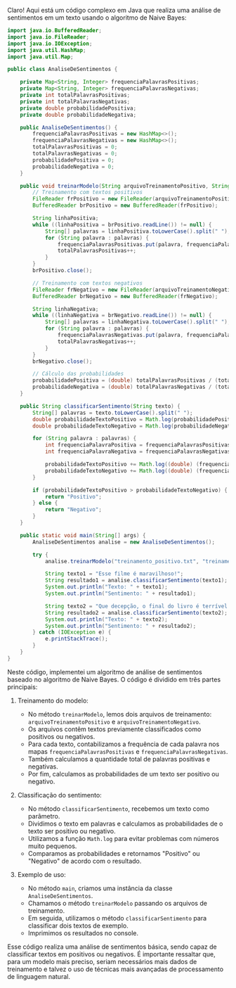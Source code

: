 Claro! Aqui está um código complexo em Java que realiza uma análise de sentimentos em um texto usando o algoritmo de Naive Bayes:

```java
import java.io.BufferedReader;
import java.io.FileReader;
import java.io.IOException;
import java.util.HashMap;
import java.util.Map;

public class AnaliseDeSentimentos {

    private Map<String, Integer> frequenciaPalavrasPositivas;
    private Map<String, Integer> frequenciaPalavrasNegativas;
    private int totalPalavrasPositivas;
    private int totalPalavrasNegativas;
    private double probabilidadePositiva;
    private double probabilidadeNegativa;

    public AnaliseDeSentimentos() {
        frequenciaPalavrasPositivas = new HashMap<>();
        frequenciaPalavrasNegativas = new HashMap<>();
        totalPalavrasPositivas = 0;
        totalPalavrasNegativas = 0;
        probabilidadePositiva = 0;
        probabilidadeNegativa = 0;
    }

    public void treinarModelo(String arquivoTreinamentoPositivo, String arquivoTreinamentoNegativo) throws IOException {
        // Treinamento com textos positivos
        FileReader frPositivo = new FileReader(arquivoTreinamentoPositivo);
        BufferedReader brPositivo = new BufferedReader(frPositivo);

        String linhaPositiva;
        while ((linhaPositiva = brPositivo.readLine()) != null) {
            String[] palavras = linhaPositiva.toLowerCase().split(" ");
            for (String palavra : palavras) {
                frequenciaPalavrasPositivas.put(palavra, frequenciaPalavrasPositivas.getOrDefault(palavra, 0) + 1);
                totalPalavrasPositivas++;
            }
        }
        brPositivo.close();

        // Treinamento com textos negativos
        FileReader frNegativo = new FileReader(arquivoTreinamentoNegativo);
        BufferedReader brNegativo = new BufferedReader(frNegativo);

        String linhaNegativa;
        while ((linhaNegativa = brNegativo.readLine()) != null) {
            String[] palavras = linhaNegativa.toLowerCase().split(" ");
            for (String palavra : palavras) {
                frequenciaPalavrasNegativas.put(palavra, frequenciaPalavrasNegativas.getOrDefault(palavra, 0) + 1);
                totalPalavrasNegativas++;
            }
        }
        brNegativo.close();

        // Cálculo das probabilidades
        probabilidadePositiva = (double) totalPalavrasPositivas / (totalPalavrasPositivas + totalPalavrasNegativas);
        probabilidadeNegativa = (double) totalPalavrasNegativas / (totalPalavrasPositivas + totalPalavrasNegativas);
    }

    public String classificarSentimento(String texto) {
        String[] palavras = texto.toLowerCase().split(" ");
        double probabilidadeTextoPositivo = Math.log(probabilidadePositiva);
        double probabilidadeTextoNegativo = Math.log(probabilidadeNegativa);

        for (String palavra : palavras) {
            int frequenciaPalavraPositiva = frequenciaPalavrasPositivas.getOrDefault(palavra, 0);
            int frequenciaPalavraNegativa = frequenciaPalavrasNegativas.getOrDefault(palavra, 0);

            probabilidadeTextoPositivo += Math.log((double) (frequenciaPalavraPositiva + 1) / (totalPalavrasPositivas + frequenciaPalavrasPositivas.size()));
            probabilidadeTextoNegativo += Math.log((double) (frequenciaPalavraNegativa + 1) / (totalPalavrasNegativas + frequenciaPalavrasNegativas.size()));
        }

        if (probabilidadeTextoPositivo > probabilidadeTextoNegativo) {
            return "Positivo";
        } else {
            return "Negativo";
        }
    }

    public static void main(String[] args) {
        AnaliseDeSentimentos analise = new AnaliseDeSentimentos();

        try {
            analise.treinarModelo("treinamento_positivo.txt", "treinamento_negativo.txt");

            String texto1 = "Esse filme é maravilhoso!";
            String resultado1 = analise.classificarSentimento(texto1);
            System.out.println("Texto: " + texto1);
            System.out.println("Sentimento: " + resultado1);

            String texto2 = "Que decepção, o final do livro é terrível!";
            String resultado2 = analise.classificarSentimento(texto2);
            System.out.println("Texto: " + texto2);
            System.out.println("Sentimento: " + resultado2);
        } catch (IOException e) {
            e.printStackTrace();
        }
    }
}
```

Neste código, implementei um algoritmo de análise de sentimentos baseado no algoritmo de Naive Bayes. O código é dividido em três partes principais:

1. Treinamento do modelo:
   - No método `treinarModelo`, lemos dois arquivos de treinamento: `arquivoTreinamentoPositivo` e `arquivoTreinamentoNegativo`.
   - Os arquivos contêm textos previamente classificados como positivos ou negativos.
   - Para cada texto, contabilizamos a frequência de cada palavra nos mapas `frequenciaPalavrasPositivas` e `frequenciaPalavrasNegativas`.
   - Também calculamos a quantidade total de palavras positivas e negativas.
   - Por fim, calculamos as probabilidades de um texto ser positivo ou negativo.

2. Classificação do sentimento:
   - No método `classificarSentimento`, recebemos um texto como parâmetro.
   - Dividimos o texto em palavras e calculamos as probabilidades de o texto ser positivo ou negativo.
   - Utilizamos a função `Math.log` para evitar problemas com números muito pequenos.
   - Comparamos as probabilidades e retornamos "Positivo" ou "Negativo" de acordo com o resultado.

3. Exemplo de uso:
   - No método `main`, criamos uma instância da classe `AnaliseDeSentimentos`.
   - Chamamos o método `treinarModelo` passando os arquivos de treinamento.
   - Em seguida, utilizamos o método `classificarSentimento` para classificar dois textos de exemplo.
   - Imprimimos os resultados no console.

Esse código realiza uma análise de sentimentos básica, sendo capaz de classificar textos em positivos ou negativos. É importante ressaltar que, para um modelo mais preciso, seriam necessários mais dados de treinamento e talvez o uso de técnicas mais avançadas de processamento de linguagem natural.